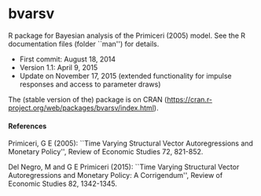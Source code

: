 bvarsv
======

R package for Bayesian analysis of the Primiceri (2005) model. See the R documentation files (folder ``man'') for details. 

- First commit: August 18, 2014
- Version 1.1: April 9, 2015 
- Update on November 17, 2015 (extended functionality for impulse responses and access to parameter draws)

The (stable version of the) package is on CRAN (<https://cran.r-project.org/web/packages/bvarsv/index.html>). 

#### References
Primiceri, G E (2005): ``Time Varying Structural Vector Autoregressions and Monetary Policy'', Review of Economic Studies 72, 821-852.

Del Negro, M and G E Primiceri (2015): ``Time Varying Structural Vector Autoregressions and Monetary Policy: A Corrigendum'', Review of Economic Studies 82, 1342-1345.
